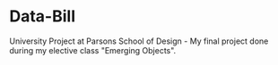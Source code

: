 # Data-Bill
University Project at Parsons School of Design - My final project done during my elective class "Emerging Objects".
